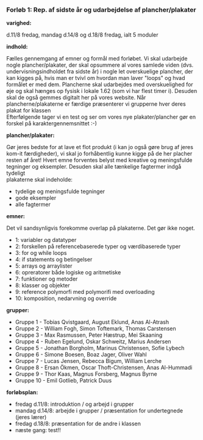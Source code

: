### Forløb 1: Rep. af sidste år og udarbejdelse af plancher/plakater

**varighed:** 

d.11/8 fredag, mandag d.14/8 og d.18/8 fredag, ialt 5 moduler

**indhold:**  

Fælles gennemgang af emner og formål med forløbet. Vi skal udarbejde nogle plancher/plakater, der skal opsummere al vores samlede viden (dvs. undervisningsindholdet fra sidste år) i nogle let overskuelige plancher, der kan kigges på, hvis man er tvivl om hvordan man laver "loops" og hvad formålet er med dem. Plancherne skal udarbejdes med overskuelighed for øje og skal hænges op fysisk i lokale 1.62 (som vi har flest timer i). Desuden skal de også gemmes digitalt her på vores website.
Når plancherne/plakaterne er færdige præsenterer vi grupperne hver deres plakat for klassen     
Efterfølgende tager vi en test og ser om vores nye plakater/plancher gør en forskel på karaktergennemsnittet :-)

**plancher/plakater:** 

Gør jeres bedste for at lave et flot produkt (i kan jo også gøre brug af jeres kom-it færdigheder), vi skal jo forhåbentlig kunne kigge på de her placher resten af året!
Hvert emne forventes belyst med kreative og meningsfulde tegninger og eksempler. Desuden skal alle tænkelige fagtermer indgå tydeligt  
plakaterne skal indeholde:
- tydelige og meningsfulde tegninger
- gode eksempler
- alle fagtermer

**emner:**

Det vil sandsynligvis forekomme overlap på plakaterne. Det gør ikke noget. 
- 1: variabler og datatyper
- 2: forskellen på referencebaserede typer og værdibaserede typer
- 3: for og while loops
- 4: if statements og betingelser
- 5: arrays og arraylister
- 6: opreratorer både logiske og aritmetiske
- 7: funktioner og metoder
- 8: klasser og objekter
- 9: reference polymorfi med polymorifi med overloading
- 10: komposition, nedarvning og override

**grupper:**

 - Gruppe 1 - Tobias Qvistgaard, August Eklund, Anas Al-Atrash
 - Gruppe 2 - William Fogh, Simon Toftemark, Thomas Carstensen
 - Gruppe 3 - Max Rasmussen, Peter Hæstrup, Mei Skaaning
 - Gruppe 4 - Ruben Egelund, Oskar Schweitz, Marius Andersen
 - Gruppe 5 - Jonathan Borgholm, Marinus Christensen, Sofie Lybech
 - Gruppe 6 - Simone Boesen, Boaz Jager, Oliver Wahl
 - Gruppe 7 - Lucas Jensen, Rebecca Bigum, William Lerche
 - Gruppe 8 - Ersan Ökmen, Oscar Thoft-Christensen, Anas Al-Hummadi
 - Gruppe 9 - Thor Kaas, Magnus Forsberg, Magnus Byrne
 - Gruppe 10 - Emil Gotlieb, Patrick Duus

**forløbsplan:**

- fredag d.11/8: introduktion / og arbejd i grupper
- mandag d.14/8: arbejde i grupper / præsentation for undertegnede (jeres lærer)
- fredag d.18/8: præsentation for de andre i klassen
- næste gang: test!!
